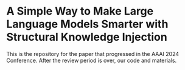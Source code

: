 # A Simple Way to Make Large Language Models Smarter with Structural Knowledge Injection
This is the repository for the paper that progressed in the AAAI 2024 Conference. After the review period is over, our code and materials.
